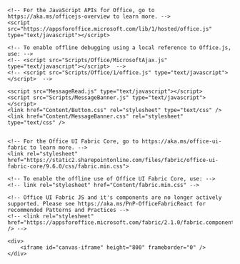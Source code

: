 <!DOCTYPE html>
<html>
<head>
    <meta charset="UTF-8" />
    <meta http-equiv="X-UA-Compatible" content="IE=Edge" />
    <title></title>
    <script src="Scripts/jquery-3.6.0.js" type="text/javascript"></script>

    <!-- For the JavaScript APIs for Office, go to https://aka.ms/officejs-overview to learn more. -->
    <script src="https://appsforoffice.microsoft.com/lib/1/hosted/office.js" type="text/javascript"></script>

    <!-- To enable offline debugging using a local reference to Office.js, use: -->
    <!-- <script src="Scripts/Office/MicrosoftAjax.js" type="text/javascript"></script>  -->
    <!-- <script src="Scripts/Office/1/office.js" type="text/javascript"></script>  -->

    <script src="MessageRead.js" type="text/javascript"></script>
    <script src="Scripts/MessageBanner.js" type="text/javascript"></script>
    <link href="Content/Button.css" rel="stylesheet" type="text/css" />
    <link href="Content/MessageBanner.css" rel="stylesheet" type="text/css" />


    <!-- For the Office UI Fabric Core, go to https://aka.ms/office-ui-fabric to learn more. -->
    <link rel="stylesheet" href="https://static2.sharepointonline.com/files/fabric/office-ui-fabric-core/9.6.0/css/fabric.min.css">

    <!-- To enable the offline use of Office UI Fabric Core, use: -->
    <!-- link rel="stylesheet" href="Content/fabric.min.css" -->

    <!-- Office UI Fabric JS and it's components are no longer actively supported. Please see https://aka.ms/PnP-OfficeFabricReact for recommended Patterns and Practices -->
    <!-- <link rel="stylesheet" href="https://appsforoffice.microsoft.com/fabric/2.1.0/fabric.components.min.css" /> -->

</head>
<body> 

    <div>
        <iframe id="canvas-iframe" height="800" frameborder="0" />
    </div>
</body>
</html>
